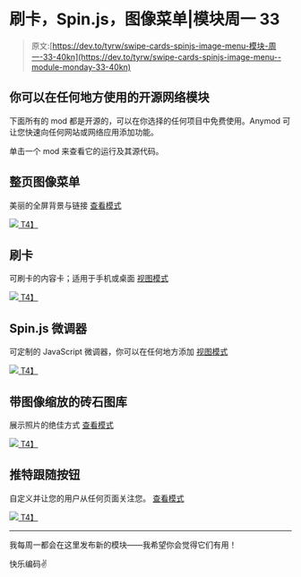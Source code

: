 # 刷卡，Spin.js，图像菜单|模块周一 33

> 原文:[https://dev.to/tyrw/swipe-cards-spinjs-image-menu-模块-周一-33-40kn](https://dev.to/tyrw/swipe-cards-spinjs-image-menu--module-monday-33-40kn)

## [](#opensource-web-modules-you-can-use-anywhere)你可以在任何地方使用的开源网络模块

下面所有的 mod 都是开源的，可以在你选择的任何项目中免费使用。Anymod 可让您快速向任何网站或网络应用添加功能。

单击一个 mod 来查看它的运行及其源代码。

## [](#full-page-image-menu)整页图像菜单

美丽的全屏背景与链接
[查看模式](https://anymod.com/mod/kdllon?v=25&preview=lorem)

 [![](../Images/c591561ba040ac6baed1122201f91fc1.png)
T4】](https://anymod.com/mod/kdllon?v=25&preview=lorem)

## [](#swipe-cards)刷卡

可刷卡的内容卡；适用于手机或桌面
[视图模式](https://anymod.com/mod/nkaoda?v=20)

 [![](../Images/efff889e36c75fd29b2b64dac22629ef.png)
T4】](https://anymod.com/mod/nkaoda?v=20)

## [](#spinjs-spinner)Spin.js 微调器

可定制的 JavaScript 微调器，你可以在任何地方添加
[视图模式](https://anymod.com/mod/ramonr)

 [![](../Images/94de4afc23c0b86bb934b402bf89d815.png)
T4】](https://anymod.com/mod/ramonr)

## [](#masonry-gallery-with-image-zoom)带图像缩放的砖石图库

展示照片的绝佳方式
[查看模式](https://anymod.com/mod/lldkbo?v=20)

 [![](../Images/14b16e488ef4d8574fd240a3c66eeab9.png)
T4】](https://anymod.com/mod/lldkbo?v=20)

## [](#twitter-follow-button)推特跟随按钮

自定义并让您的用户从任何页面关注您。
[查看模式](https://anymod.com/mod/mlbao)

 [![](../Images/64c7ee426521ab880802cec3f67eb8b8.png)
T4】](https://anymod.com/mod/mlbao)

* * *

我每周一都会在这里发布新的模块——我希望你会觉得它们有用！

快乐编码✌️